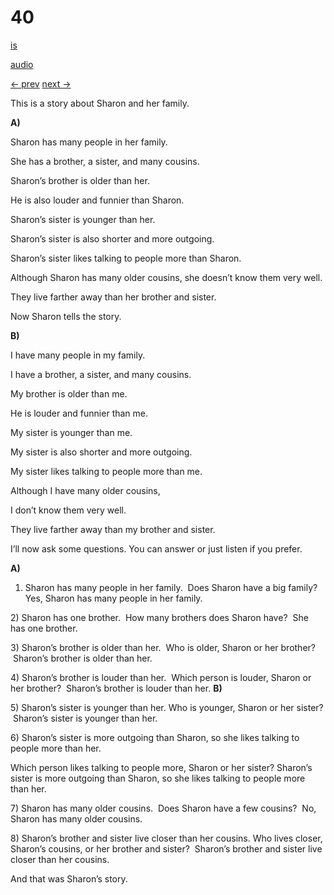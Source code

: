# 40

[is](../is/story_40.md)

[audio](../audio/story_40.mp3)

[← prev](../en/story_39.md)
[next →](../en/story_41.md)

This is a story about Sharon and her family.

**A)**

Sharon has many people in her family.

She has a brother, a sister, and many cousins.

Sharon’s brother is older than her.

He is also louder and funnier than Sharon.

Sharon’s sister is younger than her.

Sharon’s sister is also shorter and more outgoing.

Sharon’s sister likes talking to people more than Sharon.

Although Sharon has many older cousins,
she doesn’t know them very well.

They live farther away than her brother and sister.

Now Sharon tells the story.

**B)**

I have many people in my family.

I have a brother, a sister, and many cousins.

My brother is older than me.

He is louder and funnier than me.

My sister is younger than me.

My sister is also shorter and more outgoing.

My sister likes talking to people more than me.

Although I have many older cousins,

I don’t know them very well.

They live farther away than my brother and sister.

I’ll now ask some questions. You can answer or just listen if you
prefer.

**A)**
1) Sharon has many people in her family.  Does Sharon have a big family?
Yes, Sharon has many people in her family.

2\) Sharon has one brother.  How many brothers does Sharon have?  She
has one brother.

3\) Sharon’s brother is older than her.  Who is older, Sharon or her
brother?  Sharon’s brother is older than her.

4\) Sharon’s brother is louder than her.  Which person is louder, Sharon
or her brother?  Sharon’s brother is louder than her.
**B)**

5\) Sharon’s sister is younger than her. Who is younger, Sharon or her
sister?  Sharon’s sister is younger than her.

6\) Sharon’s sister is more outgoing than Sharon, so she likes talking
to people more than her.

Which person likes talking to people more, Sharon or her sister?
Sharon’s sister is more outgoing than Sharon, so she likes talking to
people more than her.

7\) Sharon has many older cousins.  Does Sharon have a few cousins?  No,
Sharon has many older cousins.

8\) Sharon’s brother and sister live closer than her cousins. Who lives
closer, Sharon’s cousins, or her brother and sister?  Sharon’s brother
and sister live closer than her cousins.

And that was Sharon’s story.
